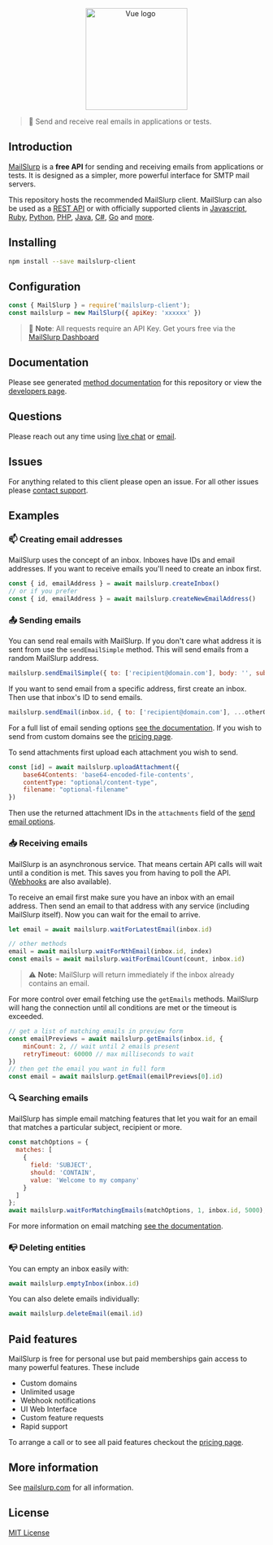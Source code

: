 <p align="center"><a href="https://vuejs.org" target="_blank" rel="noopener noreferrer"><img width="200" src="https://www.mailslurp.com/permalink/logo.png" alt="Vue logo"></a></p>

> :incoming_envelope: Send and receive real emails in applications or tests.

##  Introduction
[MailSlurp](https://www.mailslurp.com) is a **free API** for sending and receiving emails from applications or tests. It is designed as a simpler, more powerful interface for SMTP mail servers. 

This repository hosts the recommended MailSlurp client. MailSlurp can also be used as a [REST API](https://docs.mailslurp.com) or with officially supported clients in [Javascript](https://github.com/mailslurp/mailslurp-client-ts-js), [Ruby](https://github.com/mailslurp/mailslurp-client-ruby), [Python](https://github.com/mailslurp/mailslurp-client-python), [PHP](https://github.com/mailslurp/mailslurp-client-php), [Java](https://github.com/mailslurp/mailslurp-client-java), [C#](https://github.com/mailslurp/mailslurp-client-csharp), [Go](https://github.com/mailslurp/mailslurp-client-go) and [more](https://www.mailslurp.com/developers).

## Installing
```bash
npm install --save mailslurp-client
```

## Configuration
```javascript
const { MailSlurp } = require('mailslurp-client');
const mailslurp = new MailSlurp({ apiKey: 'xxxxxx' })
```

> :key: **Note**: All requests require an API Key. Get yours free via the [MailSlurp Dashboard](https://app.mailslurp.com)

## Documentation
Please see generated [method documentation](https://github.com/mailslurp/mailslurp-client-ts-js/blob/master/docs/classes/mailslurp.md) for this repository or view the [developers page](https://www.mailslurp.com/developers).

## Questions
Please reach out any time using [live chat](https://drift.me/mailslurp) or [email](mailto:contact@mailslurp.dev).

## Issues
For anything related to this client please open an issue. For all other issues please [contact support](https://www.mailslurp.com/support).

## Examples

### :mailbox: Creating email addresses
MailSlurp uses the concept of an inbox. Inboxes have IDs and email addresses. If you want to receive emails you'll need to create an inbox first.

```javascript
const { id, emailAddress } = await mailslurp.createInbox()
// or if you prefer
const { id, emailAddress } = await mailslurp.createNewEmailAddress()
```
### :outbox_tray: Sending emails
You can send real emails with MailSlurp. If you don't care what address it is sent from use the `sendEmailSimple` method. This will send emails from a random MailSlurp address.

```javascript
mailslurp.sendEmailSimple({ to: ['recipient@domain.com'], body: '', subject: '' })
```
If you want to send email from a specific address, first create an inbox. Then use that inbox's ID to send emails.

```javascript
mailslurp.sendEmail(inbox.id, { to: ['recipient@domain.com'], ...otherOptions })
```

For a full list of email sending options [see the documentation](https://github.com/mailslurp/mailslurp-client-ts-js/blob/master/docs/interfaces/sendemailoptions.md). If you wish to send from custom domains see the [pricing page](https://www.mailslurp.com/pricing).

To send attachments first upload each attachment you wish to send.
```javascript
const [id] = await mailslurp.uploadAttachment({
    base64Contents: 'base64-encoded-file-contents',
    contentType: "optional/content-type",
    filename: "optional-filename"
})
```
Then use the returned attachment IDs in the `attachments` field of the [send email options](https://github.com/mailslurp/mailslurp-client-ts-js/blob/master/docs/interfaces/sendemailoptions.md).

### :inbox_tray: Receiving emails
MailSlurp is an asynchronous service. That means certain API calls will wait until a condition is met. This saves you from having to poll the API. ([Webhooks](https://www.mailslurp.com/pricing) are also available).

To receive an email first make sure you have an inbox with an email address. Then send an email to that address with any service (including MailSlurp itself). Now you can wait for the email to arrive.

```javascript
let email = await mailslurp.waitForLatestEmail(inbox.id)
```

```javascript
// other methods
email = await mailslurp.waitForNthEmail(inbox.id, index)
const emails = await mailslurp.waitForEmailCount(count, inbox.id)
``` 

> :warning: **Note:** MailSlurp will return immediately if the inbox already contains an email. 

For more control over email fetching use the `getEmails` methods. MailSlurp will hang the connection until all conditions are met or the timeout is exceeded.

```javascript
// get a list of matching emails in preview form
const emailPreviews = await mailslurp.getEmails(inbox.id, {
    minCount: 2, // wait until 2 emails present
    retryTimeout: 60000 // max milliseconds to wait
})
// then get the email you want in full form
const email = await mailslurp.getEmail(emailPreviews[0].id)
```

### :mag: Searching emails
MailSlurp has simple email matching features that let you wait for an email that matches a particular subject, recipient or more.

```javascript
const matchOptions = {
  matches: [
    {
      field: 'SUBJECT',
      should: 'CONTAIN',
      value: 'Welcome to my company'
    }
  ]
};
await mailslurp.waitForMatchingEmails(matchOptions, 1, inbox.id, 5000);
```

For more information on email matching [see the documentation](https://github.com/mailslurp/mailslurp-client-ts-js/blob/master/docs/interfaces/matchoptions.md).

### :mailbox_with_no_mail: Deleting entities
You can empty an inbox easily with:
```javascript
await mailslurp.emptyInbox(inbox.id)
```

You can also delete emails individually:
```javascript
await mailslurp.deleteEmail(email.id)
```

## Paid features

MailSlurp is free for personal use but paid memberships gain access to many powerful features. These include

- Custom domains
- Unlimited usage
- Webhook notifications
- UI Web Interface
- Custom feature requests
- Rapid support

To arrange a call or to see all paid features checkout the [pricing page](https://www.mailslurp.com/pricing).

## More information
See [mailslurp.com](https://www.mailslurp.com) for all information.

## License
[MIT License](https://github.com/mailslurp/mailslurp-client-ts-js/blob/master/LICENSE)

